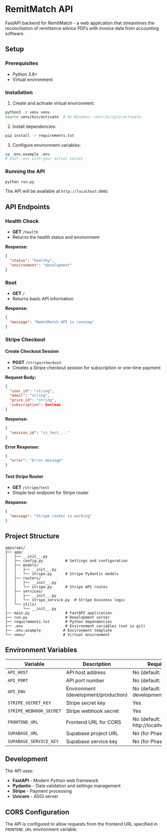 # RemitMatch API

FastAPI backend for RemitMatch - a web application that streamlines the reconciliation of remittance advice PDFs with invoice data from accounting software.

## Setup

### Prerequisites
- Python 3.8+
- Virtual environment

### Installation

1. Create and activate virtual environment:
```bash
python3 -m venv venv
source venv/bin/activate  # On Windows: venv\Scripts\activate
```

2. Install dependencies:
```bash
pip install -r requirements.txt
```

3. Configure environment variables:
```bash
cp .env.example .env
# Edit .env with your actual values
```

### Running the API

```bash
python run.py
```

The API will be available at `http://localhost:8001`

## API Endpoints

### Health Check
- **GET** `/health`
- Returns the health status and environment

**Response:**
```json
{
  "status": "healthy",
  "environment": "development"
}
```

### Root
- **GET** `/`
- Returns basic API information

**Response:**
```json
{
  "message": "RemitMatch API is running"
}
```

### Stripe Checkout

#### Create Checkout Session
- **POST** `/stripe/checkout`
- Creates a Stripe checkout session for subscription or one-time payment

**Request Body:**
```json
{
  "user_id": "string",
  "email": "string",
  "price_id": "string",
  "subscription": boolean
}
```

**Response:**
```json
{
  "session_id": "cs_test_..."
}
```

**Error Response:**
```json
{
  "error": "Error message"
}
```

#### Test Stripe Router
- **GET** `/stripe/test`
- Simple test endpoint for Stripe router

**Response:**
```json
{
  "message": "Stripe router is working"
}
```

## Project Structure

```
apps/api/
├── app/
│   ├── __init__.py
│   ├── config.py          # Settings and configuration
│   ├── models/
│   │   ├── __init__.py
│   │   └── stripe.py      # Stripe Pydantic models
│   ├── routers/
│   │   ├── __init__.py
│   │   └── stripe.py      # Stripe API routes
│   ├── services/
│   │   ├── __init__.py
│   │   └── stripe_service.py  # Stripe business logic
│   └── utils/
│       └── __init__.py
├── main.py                # FastAPI application
├── run.py                 # Development server
├── requirements.txt       # Python dependencies
├── .env                   # Environment variables (not in git)
├── .env.example          # Environment template
└── venv/                 # Virtual environment
```

## Environment Variables

| Variable | Description | Required |
|----------|-------------|----------|
| `API_HOST` | API host address | No (default: 0.0.0.0) |
| `API_PORT` | API port number | No (default: 8001) |
| `API_ENV` | Environment (development/production) | No (default: development) |
| `STRIPE_SECRET_KEY` | Stripe secret key | Yes |
| `STRIPE_WEBHOOK_SECRET` | Stripe webhook secret | Yes |
| `FRONTEND_URL` | Frontend URL for CORS | No (default: http://localhost:3000) |
| `SUPABASE_URL` | Supabase project URL | No (for Phase 2) |
| `SUPABASE_SERVICE_KEY` | Supabase service key | No (for Phase 2) |

## Development

The API uses:
- **FastAPI** - Modern Python web framework
- **Pydantic** - Data validation and settings management
- **Stripe** - Payment processing
- **Uvicorn** - ASGI server

## CORS Configuration

The API is configured to allow requests from the frontend URL specified in `FRONTEND_URL` environment variable.